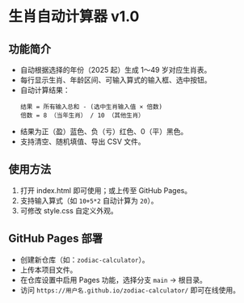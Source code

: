 # 生肖自动计算器 v1.0

## 功能简介
- 自动根据选择的年份（2025 起）生成 1～49 岁对应生肖表。
- 每行显示生肖、年龄区间、可输入算式的输入框、选中按钮。
- 自动计算结果：
  ```
  结果 = 所有输入总和 - (选中生肖输入值 × 倍数)
  倍数 = 8 （当年生肖） / 10 （其他生肖）
  ```
- 结果为正（盈）蓝色、负（亏）红色、0（平）黑色。
- 支持清空、随机填值、导出 CSV 文件。

## 使用方法
1. 打开 index.html 即可使用；或上传至 GitHub Pages。
2. 支持输入算式（如 `10+5*2` 自动计算为 `20`）。
3. 可修改 style.css 自定义外观。

## GitHub Pages 部署
- 创建新仓库（如：`zodiac-calculator`）。
- 上传本项目文件。
- 在仓库设置中启用 Pages 功能，选择分支 `main` → 根目录。
- 访问 `https://用户名.github.io/zodiac-calculator/` 即可在线使用。
